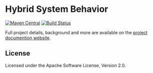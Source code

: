 <!--
Copyright 2017 Software Engineering and Synthesis Group

Licensed under the Apache License, Version 2.0 (the "License");
you may not use this file except in compliance with the License.
You may obtain a copy of the License at

  http://www.apache.org/licenses/LICENSE-2.0

Unless required by applicable law or agreed to in writing, software
distributed under the License is distributed on an "AS IS" BASIS,
WITHOUT WARRANTIES OR CONDITIONS OF ANY KIND, either express or implied.
See the License for the specific language governing permissions and
limitations under the License.
-->
# Hybrid System Behavior
[![Maven Central](https://maven-badges.herokuapp.com/maven-central/com/github/sesygroup/choreography/hybrid-system-behavior/badge.svg)](https://maven-badges.herokuapp.com/maven-central/com/github/sesygroup/choreography/hybrid-system-behavior) [![Build Status](https://travis-ci.org/sesygroup/hybrid-system-behavior.svg?branch=master)](https://travis-ci.org/sesygroup/hybrid-system-behavior)

Full project details, background and more are available on the [project documention website](https://sesygroup.github.io/hybrid-system-behavior).

## License
Licensed under the Apache Software License, Version 2.0.
